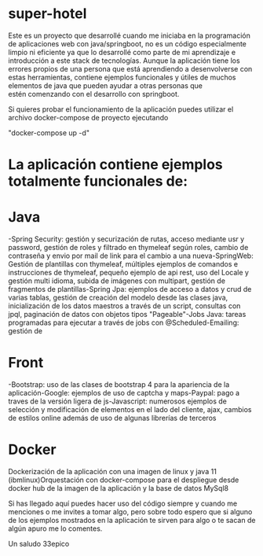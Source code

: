 # super-hotel
Este es un proyecto que desarrollé cuando me iniciaba en la programación de aplicaciones web con java/springboot, no es un código especialmente limpio ni eficiente ya que lo desarrollé como parte de mi aprendizaje e introducción a este stack de tecnologías. Aunque la aplicación tiene los errores propios de una persona que está aprendiendo a desenvolverse con estas herramientas, contiene ejemplos funcionales y útiles de muchos elementos de java que pueden ayudar a otras personas que estén comenzando con el desarrollo con springboot.

Si quieres probar el funcionamiento de la aplicación puedes utilizar el archivo docker-compose de proyecto ejecutando 

"docker-compose up -d"

# La aplicación contiene ejemplos totalmente funcionales de:
# Java
-Spring Security: gestión y securización de rutas, acceso mediante usr y password, gestión de roles y filtrado en thymeleaf según roles, cambio de contraseña y envio por mail de link para el cambio a una nueva-SpringWeb: Gestión de plantillas con thymeleaf, múltiples ejemplos de comandos e instrucciones de thymeleaf, pequeño ejemplo de api rest, uso del Locale y gestión multi idioma, subida de imágenes con multipart, gestión de fragmentos de plantillas-Spring Jpa: ejemplos de acceso a datos y crud de varias tablas, gestión de creación del modelo desde las clases java, inicialización de los datos maestros a través de un script, consultas con jpql, paginación de datos con objetos tipos "Pageable"-Jobs Java: tareas programadas para ejecutar a través de jobs con @Scheduled-Emailing: gestión de

# Front
-Bootstrap: uso de las clases de bootstrap 4 para la apariencia de la aplicación-Google: ejemplos de uso de captcha y maps-Paypal: pago a traves de la versión ligera de js-Javascript: numerosos ejemplos de selección y modificación de elementos en el lado del cliente, ajax, cambios de estilos online además de uso de algunas librerías de terceros

# Docker
Dockerización de la aplicación con una imagen de linux y java 11 (ibmlinux)Orquestación con docker-compose para el despliegue desde docker hub de la imagen de la aplicación y la base de datos MySql8

Si has llegado aquí puedes hacer uso del código siempre y cuando me menciones o me invites a tomar algo, pero sobre todo espero que si alguno de los ejemplos mostrados en la aplicación te sirven para algo o te sacan de algún apuro me lo comentes.

Un saludo 33epico 
